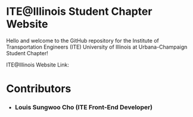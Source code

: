 # ITE@Illinois Student Chapter Website
Hello and welcome to the GitHub repository for the Institute of Transportation Engineers (ITE) University of Illinois at Urbana-Champaign Student Chapter!

ITE@Illinois Website Link: 

# Contributors

- ### Louis Sungwoo Cho (ITE Front-End Developer)

